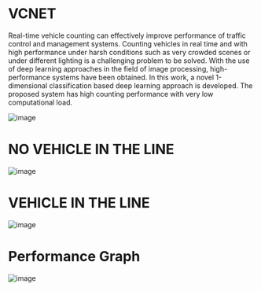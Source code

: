 # VCNET

Real-time vehicle counting can effectively improve performance of traffic control and management systems. Counting vehicles in real time and with high performance under harsh conditions such as very crowded scenes or under different lighting is a challenging problem to be solved. With the use of deep learning approaches in the field of image processing, high-performance systems have been obtained. In this work, a novel 1-dimensional classification based deep learning approach is developed. The proposed system has high counting performance with very low computational load.

![image](https://user-images.githubusercontent.com/56585669/155889785-a5c61af9-79f6-4ed9-83ee-ce14fa2cb7cb.png)

# NO VEHICLE IN THE LINE
![image](https://user-images.githubusercontent.com/56585669/155890010-bf0d6961-93ca-40da-aab4-f0cc8d6d76f5.png)


# VEHICLE IN THE LINE
![image](https://user-images.githubusercontent.com/56585669/155889913-b66a192d-0435-4465-9d09-090571ae078f.png)

# Performance Graph
![image](https://user-images.githubusercontent.com/56585669/156996837-c4203259-2a9d-45b2-ae10-f0d2f6843ed9.png)
